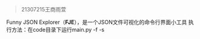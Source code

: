 > 21307215王商雨萱

Funny JSON Explorer（**FJE**），是一个JSON文件可视化的命令行界面小工具
执行方法：在code目录下运行main.py -f <json file> -s <style> -i <icon family>


<a name="MSP75"></a>
### UML类图
![UML](UML.png)

<a name="lLBY5"></a>
### 结果截图
<a name="CmMTj"></a>
##### tree style+default icon (no icon)
![res1.png](res/res1-1.png)
<a name="vLmDk"></a>
##### tree style+poker icon
![res2.png](res/res1-3.png)
<a name="fQexS"></a>
##### tree style+自定义 icon
![res3.png](res/res1-2.png)
> 写着玩新增功能，语法为-i "中间icon,叶icon"

<a name="sBa6m"></a>
##### rectangle style + default icon(no icon)
![image.png](res/res2-2.png)
<a name="rQnBH"></a>
##### rectangle style + poker
![image.png](res/res2-1.png)
<a name="V0lUn"></a>
##### rectangle style + diy icon
![image.png](res/res2-3.png)
<a name="YpG7N"></a>
### code文件结构

- main.py
   - 命令行指令处理函数
   - 主函数
      - 按指令创建树形/矩形树
   - 执行入口
- FunnyJsonExplorer.py
   - load指令
   - build_tree递归创建树
   - 调用根的draw()作为绘图入口
- factory.py
   - 抽象工厂
      - 解析icon
      - 创建container，leaf函数
   - TreeFactory/RectangleFactory
      - 继承抽象工厂创建树形/矩形树，实现工厂模式
- leaf.py
   - component接口
      - 提供add_child和draw功能接口
   - leaf/RecLeaf类
      - 树形/矩形叶子结点，实现了叶子的draw
   - container/recontainer类
      - 容器类，包含容器/叶，负责容器的draw
<a name="swVVE"></a>
### 设计模式分析
<a name="sOr8o"></a>
##### 工厂模式
主要通过具体工厂类（如TreeFactory和RectangleFactory）实现，用于创建具体的Leaf和Container对象

- 优点：
   -  封装了对象的创建过程
   -  需要改变对象的创建逻辑或者添加新的对象类型时，只需修改或扩展工厂，提高了代码的可维护性。  
<a name="ipXpf"></a>
##### 抽象工厂模式
TreeFactory和RectangleFactory都是AbstractFactory这一抽象工厂的实现。通过定义一个包含多个工厂方法的接口（AbstractFactory），允许创建一系列相关或依赖的对象，而无需指定它们具体的类。  

- 优点：
   -  因为具体工厂类都实现自同一个接口， 方便客户端更换工厂
   -  确保了一次只能使用来自同一产品族的对象，保证一致性
<a name="CyTRM"></a>
##### 组合模式
Container由Leaf对象或其他Container对象组合而成。形成了树形结构

- 优点：
   - 保证组合对象调用上的一致性，减少代码量
   - 灵活组织树的结构，方便新组件的设计
<a name="PlnTu"></a>
##### 建造者模式

